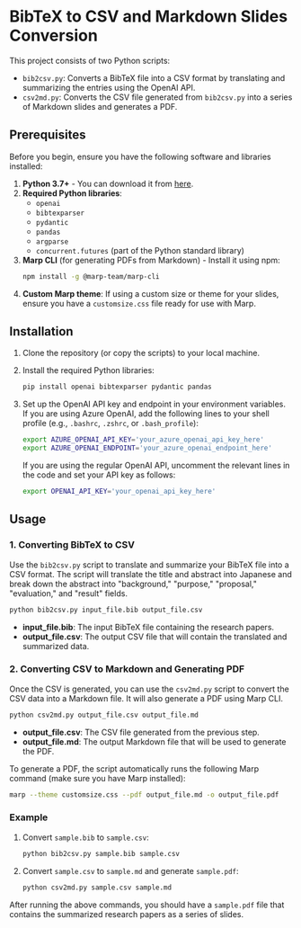 
# BibTeX to CSV and Markdown Slides Conversion

This project consists of two Python scripts: 
- `bib2csv.py`: Converts a BibTeX file into a CSV format by translating and summarizing the entries using the OpenAI API.
- `csv2md.py`: Converts the CSV file generated from `bib2csv.py` into a series of Markdown slides and generates a PDF.

## Prerequisites

Before you begin, ensure you have the following software and libraries installed:

1. **Python 3.7+** - You can download it from [here](https://www.python.org/downloads/).
2. **Required Python libraries**:
   - `openai`
   - `bibtexparser`
   - `pydantic`
   - `pandas`
   - `argparse`
   - `concurrent.futures` (part of the Python standard library)
3. **Marp CLI** (for generating PDFs from Markdown) - Install it using npm:
   ```bash
   npm install -g @marp-team/marp-cli
   ```
4. **Custom Marp theme**: If using a custom size or theme for your slides, ensure you have a `customsize.css` file ready for use with Marp.

## Installation

1. Clone the repository (or copy the scripts) to your local machine.

2. Install the required Python libraries:
   ```bash
   pip install openai bibtexparser pydantic pandas
   ```

3. Set up the OpenAI API key and endpoint in your environment variables. 
If you are using Azure OpenAI, add the following lines to your shell profile (e.g., `.bashrc`, `.zshrc`, or `.bash_profile`):
   ```bash
   export AZURE_OPENAI_API_KEY='your_azure_openai_api_key_here'
   export AZURE_OPENAI_ENDPOINT='your_azure_openai_endpoint_here'
   ```
   If you are using the regular OpenAI API, uncomment the relevant lines in the code and set your API key as follows:
   ```bash
   export OPENAI_API_KEY='your_openai_api_key_here'
   ```

## Usage

### 1. Converting BibTeX to CSV

Use the `bib2csv.py` script to translate and summarize your BibTeX file into a CSV format. The script will translate the title and abstract into Japanese and break down the abstract into "background," "purpose," "proposal," "evaluation," and "result" fields.

```bash
python bib2csv.py input_file.bib output_file.csv
```

- **input_file.bib**: The input BibTeX file containing the research papers.
- **output_file.csv**: The output CSV file that will contain the translated and summarized data.

### 2. Converting CSV to Markdown and Generating PDF

Once the CSV is generated, you can use the `csv2md.py` script to convert the CSV data into a Markdown file. It will also generate a PDF using Marp CLI.

```bash
python csv2md.py output_file.csv output_file.md
```

- **output_file.csv**: The CSV file generated from the previous step.
- **output_file.md**: The output Markdown file that will be used to generate the PDF.

To generate a PDF, the script automatically runs the following Marp command (make sure you have Marp installed):
```bash
marp --theme customsize.css --pdf output_file.md -o output_file.pdf
```

### Example

1. Convert `sample.bib` to `sample.csv`:
   ```bash
   python bib2csv.py sample.bib sample.csv
   ```

2. Convert `sample.csv` to `sample.md` and generate `sample.pdf`:
   ```bash
   python csv2md.py sample.csv sample.md
   ```

After running the above commands, you should have a `sample.pdf` file that contains the summarized research papers as a series of slides.